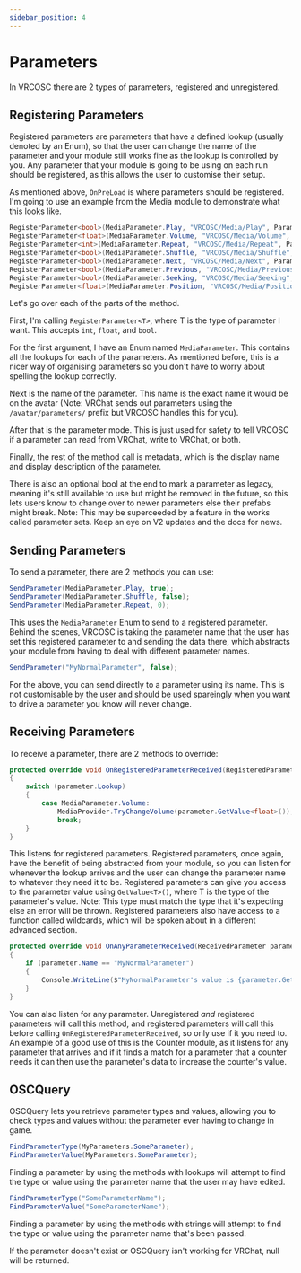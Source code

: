 ```yaml
---
sidebar_position: 4
---
```


# Parameters
In VRCOSC there are 2 types of parameters, registered and unregistered.

## Registering Parameters
Registered parameters are parameters that have a defined lookup (usually denoted by an Enum), so that the user can change the name of the parameter and your module still works fine as the lookup is controlled by you. Any parameter that your module is going to be using on each run should be registered, as this allows the user to customise their setup.

As mentioned above, `OnPreLoad` is where parameters should be registered. I'm going to use an example from the Media module to demonstrate what this looks like.

```c#
RegisterParameter<bool>(MediaParameter.Play, "VRCOSC/Media/Play", ParameterMode.ReadWrite, "Play/Pause", "True for playing. False for paused");
RegisterParameter<float>(MediaParameter.Volume, "VRCOSC/Media/Volume", ParameterMode.ReadWrite, "Volume", "The volume of the process that is controlling the media");
RegisterParameter<int>(MediaParameter.Repeat, "VRCOSC/Media/Repeat", ParameterMode.ReadWrite, "Repeat", "0 - Disabled\n1 - Single\n2 - List");
RegisterParameter<bool>(MediaParameter.Shuffle, "VRCOSC/Media/Shuffle", ParameterMode.ReadWrite, "Shuffle", "True for enabled. False for disabled");
RegisterParameter<bool>(MediaParameter.Next, "VRCOSC/Media/Next", ParameterMode.Read, "Next", "Becoming true causes the next track to play");
RegisterParameter<bool>(MediaParameter.Previous, "VRCOSC/Media/Previous", ParameterMode.Read, "Previous", "Becoming true causes the previous track to play");
RegisterParameter<bool>(MediaParameter.Seeking, "VRCOSC/Media/Seeking", ParameterMode.Read, "Seeking", "Whether the user is currently seeking");
RegisterParameter<float>(MediaParameter.Position, "VRCOSC/Media/Position", ParameterMode.ReadWrite, "Position", "The position of the song as a percentage");
```

Let's go over each of the parts of the method.

First, I'm calling `RegisterParameter<T>`, where T is the type of parameter I want. This accepts `int`, `float`, and `bool`.

For the first argument, I have an Enum named `MediaParameter`. This contains all the lookups for each of the parameters. As mentioned before, this is a nicer way of organising parameters so you don't have to worry about spelling the lookup correctly.

Next is the name of the parameter. This name is the exact name it would be on the avatar (Note: VRChat sends out parameters using the `/avatar/parameters/` prefix but VRCOSC handles this for you).

After that is the parameter mode. This is just used for safety to tell VRCOSC if a parameter can read from VRChat, write to VRChat, or both.

Finally, the rest of the method call is metadata, which is the display name and display description of the parameter.

There is also an optional bool at the end to mark a parameter as legacy, meaning it's still available to use but might be removed in the future, so this lets users know to change over to newer parameters else their prefabs might break.
Note: This may be superceeded by a feature in the works called parameter sets. Keep an eye on V2 updates and the docs for news.

## Sending Parameters
To send a parameter, there are 2 methods you can use:

```c#
SendParameter(MediaParameter.Play, true);
SendParameter(MediaParameter.Shuffle, false);
SendParameter(MediaParameter.Repeat, 0);
```

This uses the `MediaParameter` Enum to send to a registered parameter. Behind the scenes, VRCOSC is taking the parameter name that the user has set this registered parameter to and sending the data there, which abstracts your module from having to deal with different parameter names.

```c#
SendParameter("MyNormalParameter", false);
```

For the above, you can send directly to a parameter using its name. This is not customisable by the user and should be used spareingly when you want to drive a parameter you know will never change.

## Receiving Parameters
To receive a parameter, there are 2 methods to override:

```c#
protected override void OnRegisteredParameterReceived(RegisteredParameter parameter)
{
    switch (parameter.Lookup)
    {
        case MediaParameter.Volume:
            MediaProvider.TryChangeVolume(parameter.GetValue<float>());
            break;
    }
}
```

This listens for registered parameters. Registered parameters, once again, have the benefit of being abstracted from your module, so you can listen for whenever the lookup arrives and the user can change the parameter name to whatever they need it to be. Registered parameters can give you access to the parameter value using `GetValue<T>()`, where T is the type of the parameter's value. Note: This type must match the type that it's expecting else an error will be thrown. Registered parameters also have access to a function called wildcards, which will be spoken about in a different advanced section.


```c#
protected override void OnAnyParameterReceived(ReceivedParameter parameter)
{
    if (parameter.Name == "MyNormalParameter")
    {
        Console.WriteLine($"MyNormalParameter's value is {parameter.GetValue<bool>()}`)
    }
}
```

You can also listen for any parameter. Unregistered *and* registered parameters will call this method, and registered parameters will call this before calling `OnRegisteredParameterReceived`, so only use if it you need to. An example of a good use of this is the Counter module, as it listens for any parameter that arrives and if it finds a match for a parameter that a counter needs it can then use the parameter's data to increase the counter's value.

## OSCQuery
OSCQuery lets you retrieve parameter types and values, allowing you to check types and values without the parameter ever having to change in game.

```c#
FindParameterType(MyParameters.SomeParameter);
FindParameterValue(MyParameters.SomeParameter);
```
Finding a parameter by using the methods with lookups will attempt to find the type or value using the parameter name that the user may have edited.

```c#
FindParameterType("SomeParameterName");
FindParameterValue("SomeParameterName");
```
Finding a parameter by using the methods with strings will attempt to find the type or value using the parameter name that's been passed.

If the parameter doesn't exist or OSCQuery isn't working for VRChat, null will be returned.